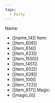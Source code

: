 ```yaml
---
tags:
  - Party
---
```

Name:
- [[name_14]]
Item:
- [[item_608]]
- [[item_614]]
- [[item_623]]
- [[item_1550]]
- [[item_1451]]
- [[item_602]]
- [[item_628]]
- [[item_100]]
- [[item_722]]
- [[item_617]]
Magic:
- [[magic_0]]

